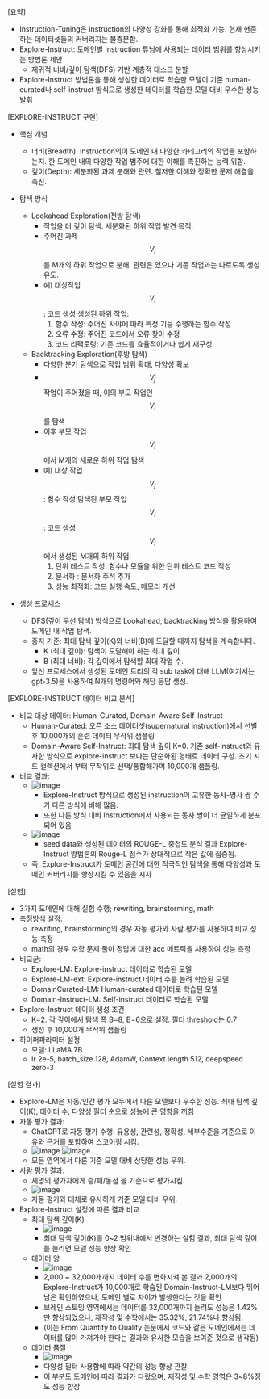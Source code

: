 [요약]
- Instruction-Tuning은 Instruction의 다양성 강화를 통해 최적화 가능. 현재 현존하는 데이터셋들의 커버리지는 불충분함.
- Explore-Instruct: 도메인별 Instruction 튜닝에 사용되는 데이터 범위를 향상시키는 방법론 제안
  - 재귀적 너비/깊이 탐색(DFS) 기반 계층적 태스크 분할
- Explore-Instruct 방법론을 통해 생성한 데이터로 학습한 모델이 기존 human-curated나 self-instruct 방식으로 생성한 데이터를 학습한 모델 대비 우수한 성능 발휘

[EXPLORE-INSTRUCT 구현]
- 핵심 개념
  - 너비(Breadth): instruction의이 도메인 내 다양한 카테고리의 작업을 포함하는지. 한 도메인 내의 다양한 작업 범주에 대한 이해를 촉진하는 능력 위함.
  - 깊이(Depth): 세분화된 과제 분해와 관련. 철저한 이해와 정확한 문제 해결을 촉진.
    
- 탐색 방식
  - Lookahead Exploration(전방 탐색)
    - 작업을 더 깊이 탐색. 세분화된 하위 작업 발견 목적.
    - 주어진 과제 $$V_i$$를 M개의 하위 작업으로 분해. 관련은 있으나 기존 작업과는 다르도록 생성 유도.
    - 예)
      대상작업 $$V_i$$: 코드 생성
      생성된 하위 작업:
         1) 함수 작성: 주어진 사야에 따라 특정 기능 수행하는 함수 작성
         2) 오류 수정: 주어진 코드에서 오류 찾아 수정
         3) 코드 리팩토링: 기존 코드를 효율적이거나 쉽게 재구성
  - Backtracking Exploration(후방 탐색)
    - 다양한 분기 탐색으로 작업 범위 확대, 다양성 확보
    - $$V_j$$ 작업이 주어졌을 때, 이의 부모 작업인 $$V_i$$를 탐색
    - 이후 부모 작업 $$V_i$$ 에서 M개의 새로운 하위 작업 탐색
    - 예)
      대상 작업 $$V_j$$: 함수 작성
      탐색된 부모 작업 $$V_i$$: 코드 생성
      $$V_i$$에서 생성된 M개의 하위 작업:
         1) 단위 테스트 작성: 함수나 모듈을 위한 단위 테스트 코드 작성
         2) 문서화 : 문서화 주석 추가
         3) 성능 최적화: 코드 실행 속도, 메모리 개선

- 생성 프로세스
  - DFS(깊이 우선 탐색) 방식으로 Lookahead, backtracking 방식을 활용하여 도메인 내 작업 탐색. 
  - 중지 기준: 최대 탐색 깊이(K)와 너비(B)에 도달할 때까지 탐색을 계속합니다.
    - K (최대 깊이): 탐색이 도달해야 하는 최대 깊이.
    - B (최대 너비): 각 깊이에서 탐색할 최대 작업 수.
  - 앞선 프로세스에서 생성된 도메인 트리의 각 sub task에 대해 LLM(여기서는 gpt-3.5)을 사용하여 N개의 명령어와 해당 응답 생성.

[EXPLORE-INSTRUCT 데이터 비교 분석]
- 비교 대상 데이터: Human-Curated, Domain-Aware Self-Instruct
  - Human-Curated: 오픈 소스 데이터셋(supernatural instruction)에서 선별 후 10,000개의 훈련 데이터 무작위 샘플링
  - Domain-Aware Self-Instruct: 최대 탐색 깊이 K=0. 기존 self-instruct와 유사한 방식으로 explore-instruct 보다는 단순화된 형태로 데이터 구성. 초기 시드 컬렉션에서 부터 무작위로 선택/통합해가며 10,000개 샘플링.
- 비교 결과:
  - ![image](https://github.com/SonWY2/paper_caputred_images_repo/assets/36894403/7330e092-9144-43d9-a8eb-a54e5812fc33)
    - Explore-Instruct 방식으로 생성된 instruction이 고유한 동사-명사 쌍 수가 다른 방식에 비해 많음.
    - 또한 다른 방식 대비 Instruction에서 사용되는 동사 쌍이 더 균일하게 분포되어 있음
  - ![image](https://github.com/SonWY2/paper_caputred_images_repo/assets/36894403/7da64062-bf00-4aed-b13a-d278128b4eb8)
    - seed data와 생성된 데이터의 ROUGE-L 중첩도 분석 결과 Explore-Instruct 방법론의 Rouge-L 점수가 상대적으로 작은 값에 집중됨.
  - 즉, Explore-Instruct가 도메인 공간에 대한 적극적인 탐색을 통해 다양성과 도메인 커버리지를 향상시킬 수 있음을 시사

[실험]
- 3가지 도메인에 대해 실험 수행; rewriting, brainstorming, math
- 측정방식 설정:
  - rewriting, brainstorming의 경우 자동 평가와 사람 평가를 사용하여 비교 성능 측정
  - math의 경우 수학 문제 풀이 정답에 대한 acc 메트릭을 사용하여 성능 측정
- 비교군: 
  - Explore-LM: Explore-instruct 데이터로 학습된 모델
  - Explore-LM-ext: Explore-instruct 데이터 수를 늘려 학습된 모델
  - DomainCurated-LM: Human-curated 데이터로 학습된 모델
  - Domain-Instruct-LM: Self-instruct 데이터로 학습된 모델
- Explore-Instruct 데이터 생성 조건
  - K=2. 각 깊이에서 탐색 폭 B=8, B=6으로 설정. 필터 threshold는 0.7
  - 생성 후 10,000개 무작위 샘플링
- 하이퍼파라미터 설정
  - 모델: LLaMA 7B
  - lr 2e-5, batch_size 128, AdamW, Context length 512, deepspeed zero-3
 
[실험 결과]
- Explore-LM은 자동/인간 평가 모두에서 다른 모델보다 우수한 성능. 최대 탐색 깊이(K), 데이터 수, 다양성 필터 순으로 성능에 큰 영향을 끼침
- 자동 평가 결과:
  - ChatGPT로 자동 평가 수행: 유용성, 관련성, 정확성, 세부수준을 기준으로 이유와 근거를 포함하여 스코어링 시킴.
  - ![image](https://github.com/SonWY2/paper_caputred_images_repo/assets/36894403/56a3db1d-2b02-41fa-a50e-974d62dc8e6d)
    ![image](https://github.com/SonWY2/paper_caputred_images_repo/assets/36894403/948cb5da-95e8-4527-84a5-ec7073002eaf)
  - 모든 영역에서 다른 기준 모델 대비 상당한 성능 우위.
- 사람 평가 결과:
  - 세명의 평가자에게 승/패/동점 을 기준으로 평가시킴.
  - ![image](https://github.com/SonWY2/paper_caputred_images_repo/assets/36894403/a6182fd0-a6bc-49f6-bd6e-4edb4a7c9b14)
  - 자동 평가와 대체로 유사하게 기준 모델 대비 우위.
- Explore-Instruct 설정에 따른 결과 비교
  - 최대 탐색 깊이(K) 
    - ![image](https://github.com/SonWY2/paper_caputred_images_repo/assets/36894403/5c9ae502-8c88-47cf-bc5c-20170c5b0f22)
    - 최대 탐색 깊이(K)를 0~2 범위내에서 변경하는 실험 결과, 최대 탐색 깊이를 늘리면 모델 성능 향상 확인
  - 데이터 양
    - ![image](https://github.com/SonWY2/paper_caputred_images_repo/assets/36894403/57997302-bfb6-4d58-8a7b-6d42742b8193)
    - 2,000 ~ 32,000개까지 데이터 수를 변화시켜 본 결과 2,000개의 Explore-Instruct가 10,000개로 학습된 Domain-Instruct-LM보다 뛰어남은 확인하였으나, 도메인 별로 차이가 발생한다는 것을 확인
    - 브레인 스토밍 영역에서는 데이터를 32,000개까지 늘려도 성능은 1.42%만 향상되었으나, 재작성 및 수학에서는 35.32%, 21.74%나 향상됨.
    - (이는 From Quantity to Quality 논문에서 코드와 같은 도메인에서는 데이터를 많이 가져가야 한다는 결과와 유사한 모습을 보여준 것으로 생각됨)
  - 데이터 품질
    - ![image](https://github.com/SonWY2/paper_caputred_images_repo/assets/36894403/e2b87271-59d0-44d9-bb64-9a14438c7073)
    - 다양성 필터 사용함에 따라 약간의 성능 향상 관찰.
    - 이 부분도 도메인에 따라 결과가 다랐으며, 재작성 및 수학 영역은 3~8%정도 성능 향상




